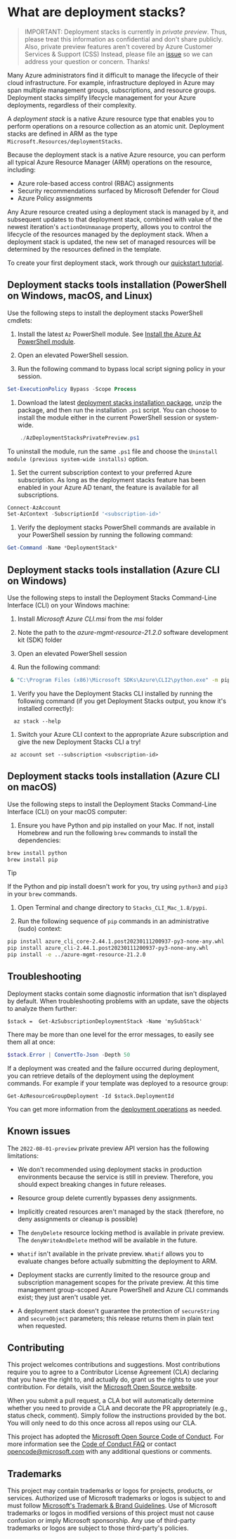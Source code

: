 # What are deployment stacks?

> IMPORTANT: 
> Deployment stacks is currently in _private preview_. Thus, please treat this
> information as confidential and don't share publicly.
> Also, private preview features aren't covered by Azure Customer Services & Support (CSS)
> Instead, please file an [issue](https://github.com/Azure/deployment-stacks/issues) so
> we can address your question or concern. Thanks!

Many Azure administrators find it difficult to manage the lifecycle of their cloud infrastructure.
For example, infrastructure deployed in Azure may span multiple
management groups, subscriptions, and resource groups. Deployment stacks simplify lifecycle management for your Azure deployments, regardless of their complexity.

A _deployment stack_ is a native Azure resource type that enables you to perform operations on
a resource collection as an atomic unit. Deployment stacks are defined in ARM
as the type `Microsoft.Resources/deploymentStacks`.

Because the deployment stack is a native Azure resource, you can perform all typical Azure
Resource Manager (ARM) operations on the resource, including:

- Azure role-based access control (RBAC) assignments
- Security recommendations surfaced by Microsoft Defender for Cloud
- Azure Policy assignments

Any Azure resource created using a deployment stack is managed by it, and subsequent updates to that
deployment stack, combined with value of the newest iteration's `actionOnUnmanage` property, allows you to control
the lifecycle of the resources managed by the deployment stack. When a deployment stack is updated,
the new set of managed resources will be determined by the resources defined in the template.

To create your first deployment stack, work through our [quickstart tutorial](./TUTORIAL.md).

## Deployment stacks tools installation (PowerShell on Windows, macOS, and Linux)

Use the following steps to install the deployment stacks PowerShell cmdlets:

1. Install the latest `Az` PowerShell module.  See [Install the Azure Az PowerShell module](/powershell/azure/new-azureps-module-az).

1. Open an elevated PowerShell session.

1. Run the following command to bypass local script signing policy in your session.

```powershell
Set-ExecutionPolicy Bypass -Scope Process
```

1. Download the latest [deployment stacks installation package](https://github.com/Azure/deployment-stacks/releases), unzip the package, and then run the installation `.ps1` script. You can choose to install the module either in the current PowerShell session or system-wide.

```powershell
    ./AzDeploymentStacksPrivatePreview.ps1
```

  To uninstall the module, run the same `.ps1` file and choose the `Uninstall module (previous system-wide installs)` option.

1. Set the current subscription context to your preferred Azure subscription. As long
as the deployment stacks feature has been enabled in your Azure AD tenant, the feature is
available for all subscriptions.

```powershell
Connect-AzAccount
Set-AzContext -SubscriptionId '<subscription-id>'
```

1. Verify the deployment stacks PowerShell commands are available in your PowerShell session by running the following command:

```powershell
Get-Command -Name *DeploymentStack*
```

## Deployment stacks tools installation (Azure CLI on Windows)

Use the following steps to install the Deployment Stacks Command-Line Interface (CLI) on your Windows machine:

1. Install _Microsoft Azure CLI.msi_ from the _msi_ folder

1. Note the path to the _azure-mgmt-resource-21.2.0_ software development kit (SDK) folder

1. Open an elevated PowerShell session

1. Run the following command:

```bash
 & "C:\Program Files (x86)\Microsoft SDKs\Azure\CLI2\python.exe" -m pip install -e <path-to-unzipped-sdk-folder> --force-reinstall
```

1. Verify you have the Deployment Stacks CLI installed by running the following command (if you get Deployment Stacks output, you know it's installed correctly):

```azurecli
  az stack --help
```

1. Switch your Azure CLI context to the appropriate Azure subscription and give the new Deployment Stacks CLI a try!

```azurecli
 az account set --subscription <subscription-id>
```

## Deployment stacks tools installation (Azure CLI on macOS)

Use the following steps to install the Deployment Stacks Command-Line Interface (CLI) on your macOS computer:

1. Ensure you have Python and pip installed on your Mac. If not, install Homebrew and run the following `brew` commands to install the dependencies:

```bash
brew install python
brew install pip
```

> [!TIP]
> If the Python and pip install doesn't work for you, try using `python3` and `pip3` in your `brew` commands.

1. Open Terminal and change directory to `Stacks_CLI_Mac_1.8/pypi`.

1. Run the following sequence of `pip` commands in an administrative (sudo) context:

```bash
pip install azure_cli_core-2.44.1.post20230111200937-py3-none-any.whl
pip install azure_cli-2.44.1.post20230111200937-py3-none-any.whl
pip install -e ../azure-mgmt-resource-21.2.0
```

## Troubleshooting

Deployment stacks contain some diagnostic information that isn't displayed by
default. When troubleshooting problems with an update, save the objects to analyze them further:

```azurepowershell
$stack =  Get-AzSubscriptionDeploymentStack -Name 'mySubStack'
```

There may be more than one level for the error messages, to easily see them all at once:

```powershell
$stack.Error | ConvertTo-Json -Depth 50
```

If a deployment was created and the failure occurred during deployment, you can retrieve details of
the deployment using the deployment commands.  For example if your template was deployed
to a resource group:

```azurepowershell
Get-AzResourceGroupDeployment -Id $stack.DeploymentId
```

You can get more information from the [deployment operations](https://docs.microsoft.com/azure/azure-resource-manager/templates/deployment-history?tabs=azure-portal#get-deployment-operations-and-error-message) as needed.

## Known issues

The `2022-08-01-preview` private preview API version has the following limitations:

- We don't recommended using deployment stacks in production environments because the service is still in preview. Therefore, you should expect breaking changes in future releases.

- Resource group delete currently bypasses deny assignments.

- Implicitly created resources aren't managed by the stack (therefore, no deny assignments or cleanup is possible)

- The `denyDelete` resource locking method is available in private preview. The `denyWriteAndDelete` method will be available in the future.

- `Whatif` isn't available in the private preview. `Whatif` allows you to evaluate changes before actually submitting the deployment to ARM.

- Deployment stacks are currently limited to the resource group and subscription management scopes for the private preview. At this time management group-scoped Azure PowerShell and Azure CLI commands exist; they just aren't usable yet.

- A deployment stack doesn't guarantee the protection of `secureString` and `secureObject` parameters; this release returns them in plain text when requested.

## Contributing

This project welcomes contributions and suggestions. Most contributions require you to agree to a
Contributor License Agreement (CLA) declaring that you have the right to, and actually do, grant us
the rights to use your contribution. For details, visit the [Microsoft Open Source website](https://cla.opensource.microsoft.com).

When you submit a pull request, a CLA bot will automatically determine whether you need to provide
a CLA and decorate the PR appropriately (e.g., status check, comment). Simply follow the instructions
provided by the bot. You will only need to do this once across all repos using our CLA.

This project has adopted the [Microsoft Open Source Code of Conduct](https://opensource.microsoft.com/codeofconduct/).
For more information see the [Code of Conduct FAQ](https://opensource.microsoft.com/codeofconduct/faq/) or
contact [opencode@microsoft.com](mailto:opencode@microsoft.com) with any additional questions or comments.

## Trademarks

This project may contain trademarks or logos for projects, products, or services. Authorized use of Microsoft
trademarks or logos is subject to and must follow
[Microsoft's Trademark & Brand Guidelines](https://www.microsoft.com/legal/intellectualproperty/trademarks/usage/general).
Use of Microsoft trademarks or logos in modified versions of this project must not cause
confusion or imply Microsoft sponsorship. Any use of third-party trademarks or logos are
subject to those third-party's policies.
